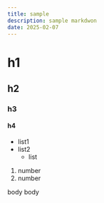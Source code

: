 ```yaml
---
title: sample
description: sample markdwon
date: 2025-02-07
---
```

# h1
## h2
### h3
#### h4
- list1
- list2
    - list 
1. number
1. number

body
body